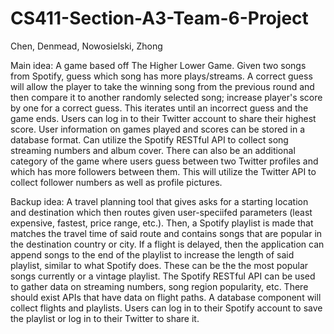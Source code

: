 # CS411-Section-A3-Team-6-Project
Chen, Denmead, Nowosielski, Zhong

Main idea: A game based off The Higher Lower Game. Given two songs from Spotify, guess which song has more plays/streams. A correct guess will allow the player to take the winning song from the previous round and then compare it to another randomly selected song; increase player's score by one for a correct guess. This iterates until an incorrect guess and the game ends. Users can log in to their Twitter account to share their highest score. User information on games played and scores can be stored in a database format. Can utilize the Spotify RESTful API to collect song streaming numbers and album cover. There can also be an additional category of the game where users guess between two Twitter profiles and which has more followers between them. This will utilize the Twitter API to collect follower numbers as well as profile pictures. 

Backup idea: A travel planning tool that gives asks for a starting location and destination which then routes given user-speciifed parameters (least expensive, fastest, price range, etc.). Then, a Spotify playlist is made that matches the travel time of said route and contains songs that are popular in the destination country or city. If a flight is delayed, then the application can append songs to the end of the playlist to increase the length of said playlist, similar to what Spotify does. These can be the the most popular songs currently or a vintage playlist. The Spotify RESTful API can be used to gather data on streaming numbers, song region popularity, etc. There should exist APIs that have data on flight paths. A database component will collect flights and playlists. Users can log in to their Spotify account to save the playlist or log in to their Twitter to share it.
